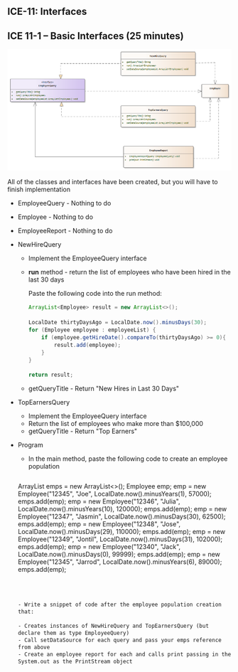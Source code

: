 ## ICE-11: Interfaces

## ICE 11-1 – Basic Interfaces (25 minutes)

![Employee Query Intefaces](images/employee-query-interfaces.png)

All of the classes and interfaces have been created, but you will have to finish implementation

- EmployeeQuery - Nothing to do

- Employee - Nothing to do

- EmployeeReport - Nothing to do

- NewHireQuery

  - Implement the EmployeeQuery interface

  - **run** method - return the list of employees who have been hired in the last 30 days

    Paste the following code into the run method:

    ```Java
    ArrayList<Employee> result = new ArrayList<>();
    
    LocalDate thirtyDaysAgo = LocalDate.now().minusDays(30);
    for (Employee employee : employeeList) {
        if (employee.getHireDate().compareTo(thirtyDaysAgo) >= 0){
        	result.add(employee);
        }
    }
    
    return result;
    ```

    

  - getQueryTitle - Return "New Hires in Last 30 Days"

- TopEarnersQuery

  - Implement the EmployeeQuery interface
  - Return the list of employees who make more than $100,000
  - getQueryTitle - Return "Top Earners"

- Program

  - In the main method, paste the following code to create an employee population 

    ```Java
  ArrayList<Employee> emps = new ArrayList<>();
    Employee emp;
  emp = new Employee("12345", "Joe", LocalDate.now().minusYears(1), 57000);
    emps.add(emp);
    emp = new Employee("12346", "Julia", LocalDate.now().minusYears(10), 120000);
    emps.add(emp);
    emp = new Employee("12347", "Jasmin", LocalDate.now().minusDays(30), 62500);
    emps.add(emp);
    emp = new Employee("12348", "Jose", LocalDate.now().minusDays(29), 110000);
    emps.add(emp);
    emp = new Employee("12349", "Jontil", LocalDate.now().minusDays(31), 102000);
    emps.add(emp);
    emp = new Employee("12340", "Jack", LocalDate.now().minusDays(0), 99999);
    emps.add(emp);
    emp = new Employee("12345", "Jarrod", LocalDate.now().minusYears(6), 89000);
    emps.add(emp);
    ```
  
    
  
  - Write a snippet of code after the employee population creation that:
  
    - Creates instances of NewHireQuery and TopEarnersQuery (but declare them as type EmployeeQuery)
    - Call setDataSource for each query and pass your emps reference from above
    - Create an employee report for each and calls print passing in the System.out as the PrintStream object





